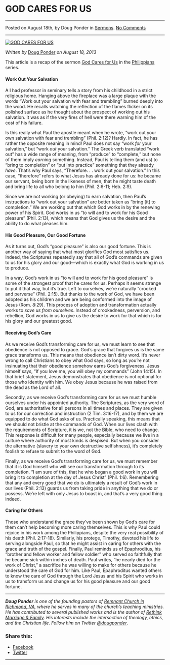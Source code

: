 GOD CARES FOR US
================

* * *

Posted on August 18th, by Doug Ponder in [Sermons](http://www.remnantresource.org/category/sermons/). [No Comments](http://www.remnantresource.org/god-cares-for-us/#respond)

* * *

[![GOD CARES FOR US](http://www.remnantresource.org/wp-content/uploads/2013/08/God_Cares_for_us.gif)](http://www.remnantresource.org/wp-content/uploads/2013/08/God_Cares_for_us.gif)  

_Written by_ [Doug Ponder](http://www.remnantresource.org/author/doug-ponder/ "Posts by Doug Ponder") _on August 18, 2013_

This article is a recap of the sermon [God Cares for Us](http://www.remnantrichmond.org/sermon/god-cares-for-us/) in the [Philippians](http://www.remnantrichmond.org/philippians/) series.

#### Work Out Your Salvation

A I had professor in seminary tells a story from his childhood in a strict religious home. Hanging above the fireplace was a large plaque with the words “Work out your salvation with fear and trembling” burned deeply into the wood. He recalls watching the reflection of the flames flicker on its polished surface as he thought about the prospect of working out his salvation. It was as if the very fires of hell were there warning him of the cost of his failure.

Is this really what Paul the apostle meant when he wrote, “work out your own salvation with fear and trembling” (Phil. 2:12)? Hardly. In fact, he has rather the opposite meaning in mind! Paul does not say “work _for_ your salvation,” but “work _out_ your salvation.” The Greek verb translated “work out” has a wide range of meaning, from “produce” to “complete,” but none of them imply _earning_ something. Instead, Paul is telling them (and us) to “bring to completion” or “put into practice” something that they already _have_. That’s why Paul says, “Therefore. . . work out your salvation.” In this case, “therefore” refers to what Jesus has already done for us: he became our servant, being born in the likeness of men, that he might taste death and bring life to all who belong to him (Phil. 2:6-11; Heb. 2:9).

Since we are not working (or obeying) to earn salvation, then Paul’s instructions to “work out your salvation” are better taken as “bring \[it\] to completion.” We are working out that which God works in by the renewing power of his Spirit. God works in us “to will and to work for his Good pleasure” (Phil. 2:13), which means that God gives us the desire and the ability to do what pleases him.

#### His Good Pleasure, Our Good Fortune

As it turns out, God’s “good pleasure” is also our good fortune. This is another way of saying that what most glorifies God most satisfies us. Indeed, the Scriptures repeatedly say that all of God’s commands are given to us for his glory and our good—which is exactly what God is working in us to produce.

In a way, God’s work in us “to will and to work for his good pleasure” is some of the strongest proof that he cares for us. Perhaps it seems strange to put it that way, but it’s true. Left to ourselves, we’re naturally “crooked and perverse” (Phil. 2:15). But thanks to the work of God, we have been adopted as his children and we are being conformed into the image of Jesus (Rom. 8:29). This process of adoption and transformation actually works to _save us from ourselves_. Instead of crookedness, perversion, and rebellion, God works in us to give us the desire to work for that which is for his glory and our greatest good.

#### Receiving God’s Care

As we receive God’s transforming care for us, we must learn to see that obedience is not opposed to grace. God’s grace that forgives us is the same grace transforms us. This means that obedience isn’t dirty word. It’s never wrong to call Christians to obey what God says, so long as you’re not insinuating that their obedience somehow earns God’s forgiveness. Jesus himself says, “If you love me, you will obey my commands” (John 14:15). In that brief statement, Jesus demonstrates that obedience is not optional for those who identity with him. We obey Jesus because he was raised from the dead as the Lord of all.

Secondly, as we receive God’s transforming care for us we must humble ourselves under his appointed authority. The Scriptures, as the very word of God, are authoritative for all persons in all times and places. They are given to us for our correction and instruction (2 Tim. 3:16-17), and by them we are equipped to do what God asks of us. Practically speaking, this means that we should not bristle at the commands of God. When our lives clash with the requirements of Scripture, it is we, not the Bible, who need to change. This response is difficult for many people, especially because we live in a culture where authority of most kinds is despised. But when you consider the alternative (slavery to your own destructive selfishness), it’s completely foolish to refuse to submit to the word of God.

Finally, as we receive God’s transforming care for us, we must remember that it is God himself who will see our transformation through to its completion. “I am sure of this, that he who began a good work in you will bring it to completion at the day of Jesus Christ” (Phil. 1:6). Remembering that any and every good that we do is ultimately a result of God’s work in our lives (Phil. 2:13) guards us from taking pride in anything that we do or possess. We’re left with only Jesus to boast in, and that’s a very good thing indeed.

#### Caring for Others

Those who understand the grace they’ve been shown by God’s care for them can’t help becoming more caring themselves. This is why Paul could rejoice in his work among the Philippians, despite the very real possibility of his death (Phil. 2:17-18). Similarly, his protege, Timothy, devoted his life to serving alongside Paul, so that he might assist in caring for others with the grace and truth of the gospel. Finally, Paul reminds us of Epaphroditus, his “brother and fellow worker and fellow soldier” who served so faithfully that he became sick within inches of death. Paul writes, “he nearly died for the work of Christ,” a sacrifice he was willing to make for others because he understood the care of God for him. Like Paul, Epaphroditus wanted others to know the care of God through the Lord Jesus and his Spirit who works in us to transform us and change us for his good pleasure and our good fortune.

* * *

_**Doug Ponder** is one of the founding pastors of [Remnant Church in Richmond, VA](http://www.remnantrichmond.org/), where he serves in many of the church’s teaching ministries. He has contributed to several published works and is the author of [Rethink Marriage & Family](http://www.remnantrichmond.org/mediafiles/uploaded/r/0e1604567_rethink-marriage-and-family-ebook.pdf). His interests include the intersection of theology, ethics, and the Christian life. Follow him on Twitter [@dougponder](https://twitter.com/dougponder)_.

### Share this:

*   [Facebook](http://www.remnantresource.org/god-cares-for-us/?share=facebook "Click to share on Facebook")
*   [Twitter](http://www.remnantresource.org/god-cares-for-us/?share=twitter "Click to share on Twitter")

  

* * *
